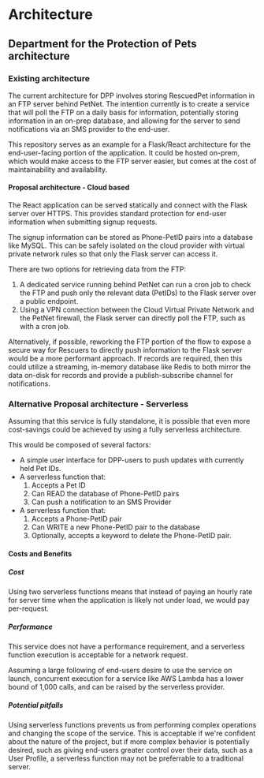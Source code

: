 # Architecture

## Department for the Protection of Pets architecture

### Existing architecture

The current architecture for DPP involves storing RescuedPet information in an FTP server behind PetNet. The intention currently is to create a service that will poll
the FTP on a daily basis for information, potentially storing information in an on-prep database, and allowing for the server to send notifications via an SMS provider to the end-user.


This repository serves as an example for a Flask/React architecture for the end-user-facing portion of the application. It could be hosted on-prem, which would make access to the FTP server easier, but comes at the cost of maintainability and availability.

#### Proposal architecture - Cloud based

The React application can be served statically and connect with the Flask server over HTTPS. This provides standard protection for
end-user information when submitting signup requests.

The signup information can be stored as Phone-PetID pairs into a database like MySQL. This can be safely isolated on the cloud provider with virtual private network rules so that only the Flask server can access it.

There are two options for retrieving data from the FTP:
1. A dedicated service running behind PetNet can run a cron job to check the FTP and push only the relevant data (PetIDs) to the Flask server over a public endpoint.
2. Using a VPN connection between the Cloud Virtual Private Network and the PetNet firewall, the Flask server can directly poll the FTP, such as with a cron job.

Alternatively, if possible, reworking the FTP portion of the flow to expose a secure way for Rescuers to directly push information to the Flask server would be a more performant approach. If records are required, then this could utilize a streaming, in-memory database like Redis to both mirror the data on-disk for records and provide a publish-subscribe channel for notifications.

### Alternative Proposal architecture - Serverless

Assuming that this service is fully standalone, it is possible that even more cost-savings could be achieved by using a fully serverless architecture.

This would be composed of several factors:
* A simple user interface for DPP-users to push updates with currently held Pet IDs.
* A serverless function that:
    1. Accepts a Pet ID
    2. Can READ the database of Phone-PetID pairs
    3. Can push a notification to an SMS Provider
* A serverless function that:
    1. Accepts a Phone-PetID pair
    2. Can WRITE a new Phone-PetID pair to the database
    3. Optionally, accepts a keyword to delete the Phone-PetID pair.

#### Costs and Benefits

##### Cost
Using two serverless functions means that instead of paying an hourly rate for server time when the application is likely not under load, we would pay per-request.

##### Performance
This service does not have a performance requirement, and a serverless function execution is acceptable for a network request.

Assuming a large following of end-users desire to use the service on launch, concurrent execution for a service like AWS Lambda has a lower bound of 1,000 calls, and can be raised by the serverless provider.

##### Potential pitfalls
Using serverless functions prevents us from performing complex operations and changing the scope of the service. This is acceptable if we're confident about the nature of the project, but if more complex behavior is potentially desired, such as giving end-users greater control over their data, such as a User Profile, a serverless function may not be preferrable to a traditional server.